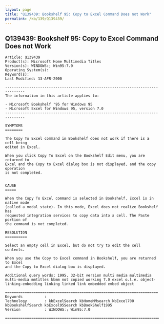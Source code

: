 ```yaml
---
layout: page
title: "Q139439: Bookshelf 95: Copy to Excel Command Does not Work"
permalink: /kb/139/Q139439/
---
```


## Q139439: Bookshelf 95: Copy to Excel Command Does not Work

	Article: Q139439
	Product(s): Microsoft Home Multimedia Titles
	Version(s): WINDOWS:; Win95:7.0
	Operating System(s): 
	Keyword(s): 
	Last Modified: 13-APR-2000
	
	-------------------------------------------------------------------------------
	The information in this article applies to:
	
	- Microsoft Bookshelf '95 for Windows 95 
	- Microsoft Excel for Windows 95, version 7.0 
	-------------------------------------------------------------------------------
	
	SYMPTOMS
	========
	
	The Copy To Excel command in Bookshelf does not work if there is a cell being
	edited in Excel.
	
	When you click Copy To Excel on the Bookshelf Edit menu, you are returned to
	Excel and the Copy to Excel dialog box is not displayed, and the copy operation
	is not completed.
	
	
	CAUSE
	=====
	
	When the Copy To Excel command is selected in Bookshelf, Excel is in native mode
	(called a modal state). In this mode, Excel does not realize Bookshelf has
	requested integration services to copy data into a cell. The Paste portion of
	the command is not completed.
	
	RESOLUTION
	==========
	
	Select an empty cell in Excel, but do not try to edit the cell contents.
	
	When you use the Copy to Excel command in Bookshelf, you are returned to Excel
	and the Copy to Excel dialog box is displayed.
	
	Additional query words: 1995, 32-bit version multi media multimedia multi-media mmtitles kbmm not copied working 7.0 excel o.l.e. object-linking-embedding linking linked link embedded embed object
	
	======================================================================
	Keywords          :  
	Technology        : kbExcelSearch kbHomeMMsearch kbExcel700 kbBookshelfSearch kbExcel95Search kbBookShelf1995
	Version           : WINDOWS:; Win95:7.0
	
	=============================================================================
	
